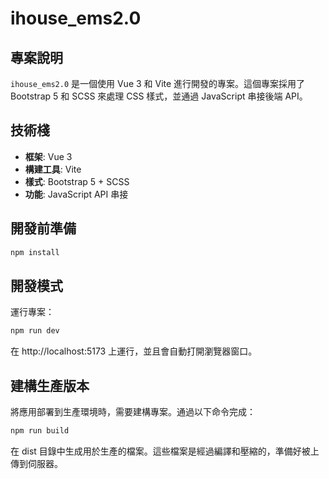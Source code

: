 # ihouse_ems2.0

## 專案說明

`ihouse_ems2.0` 是一個使用 Vue 3 和 Vite 進行開發的專案。這個專案採用了 Bootstrap 5 和 SCSS 來處理 CSS 樣式，並通過 JavaScript 串接後端 API。

## 技術棧

- **框架**: Vue 3
- **構建工具**: Vite
- **樣式**: Bootstrap 5 + SCSS
- **功能**: JavaScript API 串接

## 開發前準備

   ```bash
   npm install
   ```
   
## 開發模式
運行專案：

```bash
npm run dev
```
在 http://localhost:5173 上運行，並且會自動打開瀏覽器窗口。

## 建構生產版本
將應用部署到生產環境時，需要建構專案。通過以下命令完成：

```bash
npm run build
```
在 dist 目錄中生成用於生產的檔案。這些檔案是經過編譯和壓縮的，準備好被上傳到伺服器。

